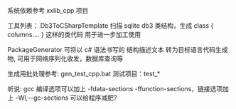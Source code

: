 系统依赖参考 xxlib_cpp 项目

工具列表：
Db3ToCSharpTemplate
	扫描 sqlite db3 类结构，生成 class { columns.... } 这样的类代码 用于进一步加工使用

PackageGenerator
	可将以 c# 语法书写的 结构描述文本 转为目标语言代码生成物, 可用于网络序列化收发，数据库查询等
	
生成用批处理参考: gen_test_cpp.bat
测试项目：test_*




听说: gcc 编译选项可以加上 -fdata-sections -ffunction-sections，链接选项加上 -Wl,--gc-sections 可以给程序减肥?